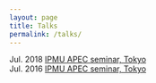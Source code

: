 ```yaml
---
layout: page
title: Talks
permalink: /talks/
---
```


Jul. 2018 [IPMU APEC seminar, Tokyo](https://research.ipmu.jp/seminar/?seminar_id=2088)  
Jul. 2016 [IPMU APEC seminar, Tokyo](https://research.ipmu.jp/seminar/?seminar_id=1721)
